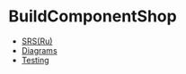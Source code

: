 # BuildComponentShop
- [SRS(Ru)](https://github.com/VadimTagiev750504/BuildComponentShop/blob/master/Documentation/SRS(ru).md)
- [Diagrams](https://github.com/VadimTagiev750504/BuildComponentShop/tree/master/Diagrams/Readme.md)
- [Testing](https://github.com/PaBLovko/BuildComponentShop/blob/master/Test.md)
